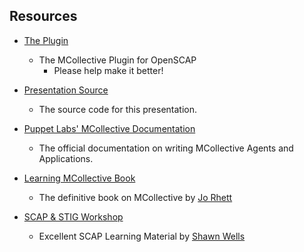 ## Resources

* [The Plugin](https://github.com/onyxpoint/mcollective-openscap-agent)
    * The MCollective Plugin for OpenSCAP
      * Please help make it better!

* [Presentation Source](https://github.com/onyxpoint/presentations/tree/PuppetCamp-DC-2015-05-12-MCollective-OpenSCAP)
    * The source code for this presentation.

* [Puppet Labs' MCollective Documentation](https://docs.puppetlabs.com/mcollective/simplerpc/agents.html)
    * The official documentation on writing MCollective Agents and Applications.

* [Learning MCollective Book](http://shop.oreilly.com/product/0636920032472.do)
    * The definitive book on MCollective by [Jo Rhett](https://github.com/jorhett)

* [SCAP &amp; STIG Workshop](http://people.redhat.com/swells/docs/en-US/SCAP_Security_Guide/0.1/html/SCAP_and_STIG_Workshop/index.html)
    * Excellent SCAP Learning Material by [Shawn Wells](https://github.com/shawndwells)

